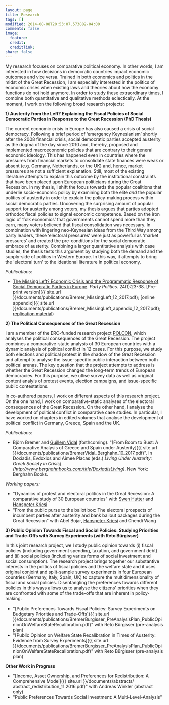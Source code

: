 ```yaml
---
layout: page
title: Research
tags: []
modified: 2014-08-08T20:53:07.573882-04:00
comments: false
image:
  feature:
  credit:
  creditlink: 
share: false
---
```


My research focuses on comparative political economy. In other words, I am interested in how decisions in democratic countries impact economic outcomes and vice versa. Trained in both economics and politics in the midst of the Great Recession, I am especially interested in the politics of economic crises when existing laws and theories about how the economy functions do not hold anymore. In order to study these extraordinary times, I combine both quantitative and qualitative methods eclectically. At the moment, I work on the following broad research projects: 

**1) Austerity from the Left? Explaining the Fiscal Policies of Social Democratic Parties in Response to the Great Recession (PhD Thesis)**

The current economic crisis in Europe has also caused a crisis of social democracy. Following a brief period of ‘emergency Keynesianism’ shortly after the 2008 financial crisis, social democratic parties accepted austerity as the dogma of the day since 2010 and, thereby, proposed and implemented macroeconomic policies that are contrary to their general economic ideology. This has happened even in countries where the pressures from financial markets to consolidate state finances were weak or absent (e.g. Germany, Netherlands, or the UK) and, hence, market pressures are not a sufficient explanation. Still, most of the existing literature attempts to explain this outcome by the institutional constraints that have been placed upon European politicians during the Great Recession. In my thesis, I shift the focus towards the popular coalitions that underlie socio-economic policy by examining both the elite *and* the popular politics of austerity in order to explain the policy-making process within social democratic parties. Uncovering the surprising amount of popular support for austerity among voters, my thesis argues that parties adopted orthodox fiscal policies to signal economic competence. Based on the iron logic of ‘folk economics’ that governments cannot spend more than they earn, many voters believed that fiscal consolidation was necessary. In combination with lingering neo-Keynesian ideas from the Third Way among party leaders, these ‘electoral pressures’ were just as powerful as ‘market pressures’ and created the pre-conditions for the social democratic embrace of austerity. Combining a larger quantitative analysis with case studies, the thesis tests this argument by studying both the demand and the supply-side of politics in Western Europe. In this way, it attempts to bring the 'electoral turn' to the ideational literature in political economy.

*Publications:*

* [The Missing Left? Economic Crisis and the Programmatic Response of Social Democratic Parties in Europe](http://journals.sagepub.com/doi/abs/10.1177/1354068817740745). *Party Politics*. 24(1):23-38.  [Pre-print version]({{ site.url }}/documents/publications/Bremer_MissingLeft_12_2017.pdf); [online appendix]({{ site.url }}/documents/publications/Bremer_MissingLeft_appendix_12_2017.pdf); [replication material](https://dataverse.harvard.edu/dataset.xhtml?persistentId=doi:10.7910/DVN/LBO6KC))


**2) The Political Consequences of the Great Recession** 

I am a member of the ERC-funded research project [POLCON](http://www.eui.eu/Projects/POLCON/Home.aspx), which analyses the political consequences of the Great Recession.  The project combines a comparative-static analysis of 30 European countries with a dynamic analysis of political conflict in 12 cases. For this purpose, we study both elections and political protest in the shadow of the Great Recession and attempt to analyse the issue-specific public interaction between both political arenas. The key question that the project attempts to address is whether the Great Recession changed the long-term trends of European democracies. For this purpose, we utlise survey data as well as original content analyis of protest events, election campaigns, and issue-specific public contestations.

In co-authored papers, I work on different aspects of this research project. On the one hand, I work on comparative-static analyses of the electoral consequences of the Great Recession. On the other hand, I analyse the development of political conflict in comparative case studies. In particular, I have worked on chapters in edited volumes that analyse the development of political conflict in Germany, Greece, Spain and the UK.

*Publications:*

* Björn Bremer and [Guillem Vidal](http://guillemvidal.eu/) (forthcoming). "[From Boom to Bust: A Comparative Analysis of Greece and Spain under Austerity]({{ site.url }}/documents/publications/BremerVidal_Berghahn_10_2017.pdf)". In Doxiadis, Evdoxios and Aimee Placas (eds.).*Living Under Austerity: Greek Society in Crisis](http://www.berghahnbooks.com/title/DoxiadisLiving)*. New York: Berghahn Books.

*Working papers:*

* "Dynamics of protest and electoral politics in the Great
Recession: A comparative study of 30 European countries" with [Swen Hutter](http://www.swen-hutter.eu/) and [Hanspeter Kriesi](http://www.eui.eu/DepartmentsAndCentres/PoliticalAndSocialSciences/People/Professors/Kriesi.aspx)
* "From the public purse to the ballot box: The electoral prospects of incumbent parties after austerity and bank bailout packages during the Great Recession" with Abel Bojar, [Hanspeter Kriesi](http://www.eui.eu/DepartmentsAndCentres/PoliticalAndSocialSciences/People/Professors/Kriesi.aspx) and Chendi Wang


**3) Public Opinion Towards Fiscal and Social Policies: Studying Priorities and Trade-Offs with Survey Experiments (with Reto Bürgisser)** 

In this joint research project, we I study public opinion towards (i) fiscal policies (including government spending, taxation, and government debt) and (ii) social policies (including varies forms of social investment and social consumption). The research project brings together our substantive interests in the politics of fiscal policies and the welfare state and it uses original conjoint and split-sample survey experiments in four European countries (Germany, Italy, Spain, UK) to capture the multidimensionality of fiscal and social policies. Disentangling the preferences towards different policies in this ways allows us to analyse the citizens' priorities when they are confronted with some of the trade-offs that are inherent in policy-making.  

* "[Public Preferences Towards Fiscal Policies: Survey Experiments on Budgetary Priorities and Trade-Offs]({{ site.url }}/documents/publications/BremerBurgisser_PreAnalysisPlan_PublicOpinionOnWelfareStateRecalibration.pdf)" with Reto Bürgisser (pre-analysis plan)
* "[Public Opinion on Welfare State Recalibration in Times of Austerity: Evidence from Survey Experiments]({{ site.url }}/documents/publications/BremerBurgisser_PreAnalysisPlan_PublicOpinionOnWelfareStateRecalibration.pdf)" with Reto Bürgisser (pre-analysis plan)


**Other Work in Progress**

* "[Income, Asset Ownership, and Preferences for Redistribution: A Comprehensive Model]({{ site.url }}/documents/abstracts/ abstract_redistribution_11.2016.pdf)" with Andreas Winkler (abstract only)
* "Public Preferences Towards Social Investment: A Multi-Level-Analysis"
